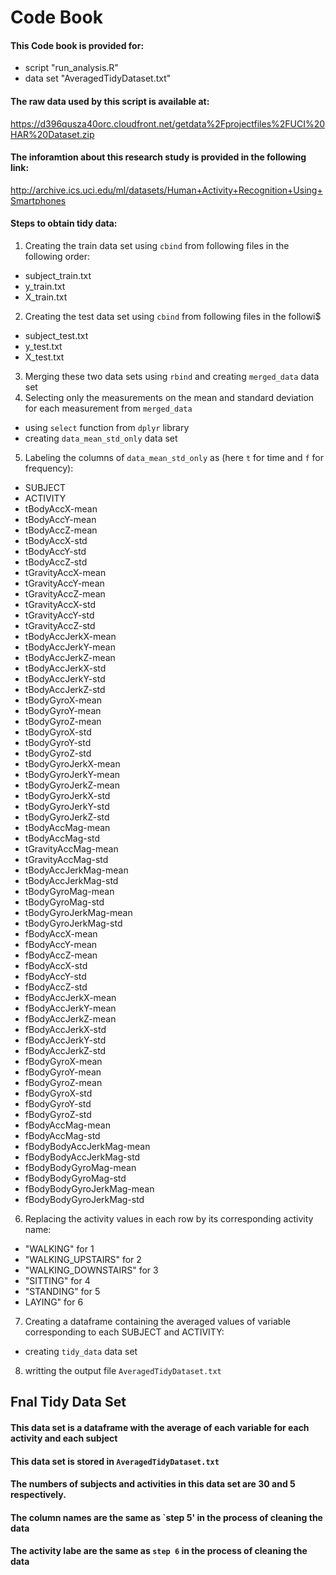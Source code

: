 # Code Book
#### This Code book is provided for:
* script "run_analysis.R" 
* data set "AveragedTidyDataset.txt"

#### The raw data used by this script is available at:
<https://d396qusza40orc.cloudfront.net/getdata%2Fprojectfiles%2FUCI%20HAR%20Dataset.zip>
   

#### The inforamtion about this research study is provided in the following link:
<http://archive.ics.uci.edu/ml/datasets/Human+Activity+Recognition+Using+Smartphones>
  

#### Steps to obtain tidy data:
  
1. Creating the train data set using `cbind` from following files in the following order:
  * subject_train.txt
  * y_train.txt 
  * X_train.txt
2. Creating the test data set using `cbind` from following files in the followi$
  * subject_test.txt
  * y_test.txt
  * X_test.txt
3. Merging these two data sets using `rbind` and creating `merged_data` data set
4. Selecting only the measurements on the mean and standard deviation for each measurement from `merged_data`
  * using `select` function from `dplyr` library
  * creating `data_mean_std_only` data set
5. Labeling the columns of `data_mean_std_only` as (here `t` for time and `f` for frequency):
  * SUBJECT
  * ACTIVITY
  * tBodyAccX-mean
  * tBodyAccY-mean
  * tBodyAccZ-mean
  * tBodyAccX-std
  * tBodyAccY-std
  * tBodyAccZ-std
  * tGravityAccX-mean
  * tGravityAccY-mean
  * tGravityAccZ-mean
  * tGravityAccX-std
  * tGravityAccY-std
  * tGravityAccZ-std
  * tBodyAccJerkX-mean
  * tBodyAccJerkY-mean
  * tBodyAccJerkZ-mean
  * tBodyAccJerkX-std
  * tBodyAccJerkY-std
  * tBodyAccJerkZ-std
  * tBodyGyroX-mean
  * tBodyGyroY-mean
  * tBodyGyroZ-mean
  * tBodyGyroX-std
  * tBodyGyroY-std
  * tBodyGyroZ-std
  * tBodyGyroJerkX-mean
  * tBodyGyroJerkY-mean
  * tBodyGyroJerkZ-mean
  * tBodyGyroJerkX-std
  * tBodyGyroJerkY-std
  * tBodyGyroJerkZ-std
  * tBodyAccMag-mean
  * tBodyAccMag-std
  * tGravityAccMag-mean
  * tGravityAccMag-std
  * tBodyAccJerkMag-mean
  * tBodyAccJerkMag-std
  * tBodyGyroMag-mean
  * tBodyGyroMag-std
  * tBodyGyroJerkMag-mean
  * tBodyGyroJerkMag-std
  * fBodyAccX-mean
  * fBodyAccY-mean
  * fBodyAccZ-mean
  * fBodyAccX-std
  * fBodyAccY-std
  * fBodyAccZ-std
  * fBodyAccJerkX-mean
  * fBodyAccJerkY-mean
  * fBodyAccJerkZ-mean
  * fBodyAccJerkX-std
  * fBodyAccJerkY-std
  * fBodyAccJerkZ-std
  * fBodyGyroX-mean
  * fBodyGyroY-mean
  * fBodyGyroZ-mean
  * fBodyGyroX-std
  * fBodyGyroY-std
  * fBodyGyroZ-std
  * fBodyAccMag-mean
  * fBodyAccMag-std
  * fBodyBodyAccJerkMag-mean
  * fBodyBodyAccJerkMag-std
  * fBodyBodyGyroMag-mean
  * fBodyBodyGyroMag-std
  * fBodyBodyGyroJerkMag-mean
  * fBodyBodyGyroJerkMag-std
6. Replacing the activity values in each row by its corresponding activity name:
  * "WALKING" for 1
  * "WALKING_UPSTAIRS" for 2
  * "WALKING_DOWNSTAIRS" for 3
  * "SITTING" for 4
  * "STANDING" for 5
  * LAYING" for 6
7. Creating a dataframe containing the averaged values of variable corresponding to each SUBJECT and ACTIVITY:
  * creating `tidy_data` data set
8. writting the output file `AveragedTidyDataset.txt`
 
## Fnal Tidy Data Set
#### This data set is a dataframe with the average of each variable for each activity and each subject
#### This data set is stored in `AveragedTidyDataset.txt`
#### The numbers of subjects and activities in this data set are 30 and 5 respectively.
#### The column names are the same as `step 5' in the process of cleaning the data
#### The activity labe are the same as `step 6` in the process of cleaning the data   

